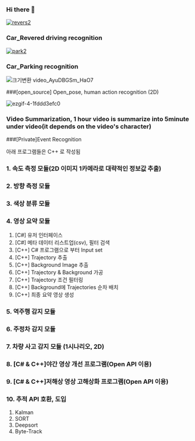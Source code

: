 ### Hi there 👋

<!--
**fishduke/fishduke** is a ✨ _special_ ✨ repository because its `README.md` (this file) appears on your GitHub profile.

Here are some ideas to get you started:

- 🔭 I’m currently working on ...
- 🌱 I’m currently learning ...
- 👯 I’m looking to collaborate on ...
- 🤔 I’m looking for help with ...
- 💬 Ask me about ...
- 📫 How to reach me: ...
- 😄 Pronouns: ...
- ⚡ Fun fact: ...
-->

<a href="https://ibb.co/CzS6WVx"><img src="https://i.ibb.co/CzS6WVx/revers2.gif" alt="revers2" border="0"></a> 

### Car_Revered driving recognition

<a href="https://ibb.co/HBSJJPR"><img src="https://i.ibb.co/HBSJJPR/park2.gif" alt="park2" border="0"></a>

### Car_Parking recognition

![크기변환 video_AyuDBGSm_HaO7](https://user-images.githubusercontent.com/59356522/153216924-9c3a88f7-2fd3-4fff-a9b3-4c839ab7c73a.gif)

###[open_source] Open_pose, human action recognition (2D)

![ezgif-4-1fddd3efc0](https://user-images.githubusercontent.com/59356522/170148032-215d5a5a-5693-4ec9-a3df-40baa98fbf7b.gif)

### Video Summarization, 1 hour video is summarize into 5minute under video(it depends on the video's character)



###[Private]Event Recognition

아래 프로그램들은 C++ 로 작성됨

### 1. 속도 측정 모듈(2D 이미지 1카메라로 대략적인 정보값 추출)
### 2. 방향 측정 모듈
### 3. 색상 분류 모듈
### 4. 영상 요약 모듈
 1) [C#] 유저 인터페이스
 2) [C#] 메타 데이터 리스트업(csv), 필터 검색
 3) [C++] C# 프로그램으로 부터 Input set
 4) [C++] Trajectory 추출
 5) [C++] Background Image 추출
 6) [C++] Trajectory & Background 가공
 7) [C++] Trajectory 조건 필터링
 8) [C++] Background에 Trajectories 순차 배치
 9) [C++] 최종 요약 영상 생성
### 5. 역주행 감지 모듈
### 6. 주정차 감지 모듈
### 7. 차량 사고 감지 모듈 (1시나리오, 2D)
### 8. [C# & C++]야간 영상 개선 프로그램(Open API 이용)
### 9. [C# & C++]저해상 영상 고해상화 프로그램(Open API 이용)
### 10. 추적 API 호환, 도입
 1) Kalman
 2) SORT
 3) Deepsort
 4) Byte-Track
